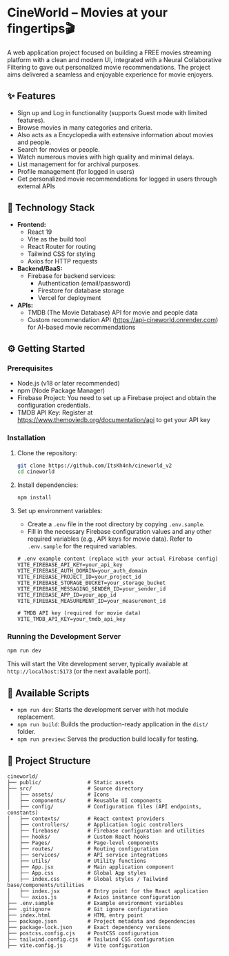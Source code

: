 # CineWorld – Movies at your fingertips🎬

A web application project focused on building a FREE movies streaming platform with a clean and modern UI, integrated with a Neural Collaborative Filtering to gave out personalized movie recommendations. The project aims delivered a seamless and enjoyable experience for movie enjoyers.

## ✨ Features

- Sign up and Log in functionality (supports Guest mode with limited features).
- Browse movies in many categories and criteria.
- Also acts as a Encyclopedia with extensive information about movies and people.
- Search for movies or people.
- Watch numerous movies with high quality and minimal delays.
- List management for for archival purposes.
- Profile management (for logged in users)
- Get personalized movie recommendations for logged in users through external APIs

## 🚀 Technology Stack

- **Frontend:**
  - React 19
  - Vite as the build tool
  - React Router for routing
  - Tailwind CSS for styling
  - Axios for HTTP requests
- **Backend/BaaS:**
  - Firebase for backend services:
    - Authentication (email/password)
    - Firestore for database storage
    - Vercel for deployment
- **APIs:**
  - TMDB (The Movie Database) API for movie and people data
  - Custom recommendation API (https://api-cineworld.onrender.com) for AI-based movie recommendations

## ⚙️ Getting Started

### Prerequisites

- Node.js (v18 or later recommended)
- npm (Node Package Manager)
- Firebase Project: You need to set up a Firebase project and obtain the configuration credentials.
- TMDB API Key: Register at https://www.themoviedb.org/documentation/api to get your API key

### Installation

1.  Clone the repository:
    ```bash
    git clone https://github.com/ItsKh4nh/cineworld_v2
    cd cineworld
    ```
2.  Install dependencies:
    ```bash
    npm install
    ```
3.  Set up environment variables:

    - Create a `.env` file in the root directory by copying `.env.sample`.
    - Fill in the necessary Firebase configuration values and any other required variables (e.g., API keys for movie data). Refer to `.env.sample` for the required variables.

    ```
    # .env example content (replace with your actual Firebase config)
    VITE_FIREBASE_API_KEY=your_api_key
    VITE_FIREBASE_AUTH_DOMAIN=your_auth_domain
    VITE_FIREBASE_PROJECT_ID=your_project_id
    VITE_FIREBASE_STORAGE_BUCKET=your_storage_bucket
    VITE_FIREBASE_MESSAGING_SENDER_ID=your_sender_id
    VITE_FIREBASE_APP_ID=your_app_id
    VITE_FIREBASE_MEASUREMENT_ID=your_measurement_id

    # TMDB API key (required for movie data)
    VITE_TMDB_API_KEY=your_tmdb_api_key
    ```

### Running the Development Server

```bash
npm run dev
```

This will start the Vite development server, typically available at `http://localhost:5173` (or the next available port).

## 📜 Available Scripts

- `npm run dev`: Starts the development server with hot module replacement.
- `npm run build`: Builds the production-ready application in the `dist/` folder.
- `npm run preview`: Serves the production build locally for testing.

## 📁 Project Structure

```
cineworld/
├── public/               # Static assets
├── src/                  # Source directory
│   ├── assets/           # Icons
│   ├── components/       # Reusable UI components
│   ├── config/           # Configuration files (API endpoints, constants)
│   ├── contexts/         # React context providers
│   ├── controllers/      # Application logic controllers
│   ├── firebase/         # Firebase configuration and utilities
│   ├── hooks/            # Custom React hooks
│   ├── Pages/            # Page-level components
│   ├── routes/           # Routing configuration
│   ├── services/         # API service integrations
│   ├── utils/            # Utility functions
│   ├── App.jsx           # Main application component
│   ├── App.css           # Global App styles
│   ├── index.css         # Global styles / Tailwind base/components/utilities
│   ├── index.jsx         # Entry point for the React application
│   └── axios.js          # Axios instance configuration
├── .env.sample           # Example environment variables
├── .gitignore            # Git ignore configuration
├── index.html            # HTML entry point
├── package.json          # Project metadata and dependencies
├── package-lock.json     # Exact dependency versions
├── postcss.config.cjs    # PostCSS configuration
├── tailwind.config.cjs   # Tailwind CSS configuration
├── vite.config.js        # Vite configuration
```
